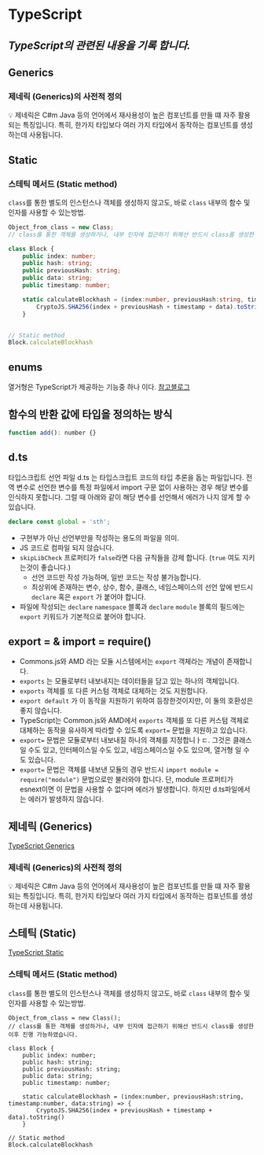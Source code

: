 # TypeScript

## _TypeScript의 관련된 내용을 기록 합니다._

## Generics

### 제네릭 (Generics)의 사전적 정의

<aside>
💡 제네릭은 C#m Java 등의 언어에서 재사용성이 높은 컴포넌트를 만들 떄 자주 활용되는 특징입니다. 특히, 한가지 타입보다 여러 가지 타입에서 동작하는 컴포넌트를 생성하는데 사용됩니다.
</aside>

## Static

### 스테틱 메서드 (Static method)

`class`를 통한 별도의 인스턴스나 객체를 생성하지 않고도, 바로 `class` 내부의 함수 및 인자를 사용할 수 있는방법.

```typeScript
Object_from_class = new Class;
// class를 통한 객체를 생성하거나, 내부 인자에 접근하기 위해선 반드시 class를 생성한 이후 진행 가능하였습니다.
```

```typeScript
class Block {
    public index: number;
    public hash: string;
    public previousHash: string;
    public data: string;
    public timestamp: number;

    static calculateBlockhash = (index:number, previousHash:string, timestamp:number, data:string) => {
        CryptoJS.SHA256(index + previousHash + timestamp + data).toString()
    }


// Static method
Block.calculateBlockhash
```

## enums

열거형은 TypeScript가 제공하는 기능중 하나 이다.
[참고블로그](https://www.typescriptlang.org/ko/docs/handbook/enums.html)

## 함수의 반환 값에 타입을 정의하는 방식

```javascript typescript
function add(): number {}
```

## d.ts

타입스크립트 선언 파일 d.ts 는 타입스크립트 코드의 타입 추론을 돕는 파일입니다.
전역 변수로 선언한 변수를 특정 파일에서 import 구문 없이 사용하는 경우 해당 변수를 인식하지 못합니다. 그럴 때 아래와 같이 해당 변수를 선언해서 에러가 나지 않게 할 수 있습니다.

```typeScript
declare const global = 'sth';
```

- 구현부가 아닌 선언부만을 작성하는 용도의 파일을 의미.
- JS 코드로 컴파일 되지 않습니다.
- `skipLibCheck` 프로퍼티가 `false`라면 다음 규칙들을 강제 합니다. (`true` 여도 지키는것이 좋습니다.)
  - 선언 코드만 작성 가능하며, 일반 코드는 작성 불가능합니다.
  - 최상위에 존재하는 변수, 상수, 함수, 클래스, 네임스페이스의 선언 앞에
    반드시 `declare` 혹은 `export` 가 붙어야 합니다.
- 파일에 작성되는 `declare` `namespace` 블록과 `declare` `module` 블록의 필드에는 `export` 키워드가 기본적으로 붙어야 합니다.

## export = & import = require()

- Commons.js와 AMD 라는 모듈 시스템에서는 `export` 객체라는 개념이 존재합니다.
- `exports` 는 모듈로부터 내보내지는 데이터들을 담고 있는 하나의 객체입니다.
- `exports` 객체를 또 다른 커스텀 객체로 대체하는 것도 지원합니다.
- `export default` 가 이 동작을 지원하기 위하여 등장한것이지만, 이 둘의 호환성은 좋지 않습니다.
- TypeScript는 Common.js와 AMD에서 `exports` 객체를 또 다른 커스텀 객체로 대체하는 동작을 유사하게 따라할 수 있도록 `export=` 문법을 지원하고 있습니다.
- `export=` 문법은 모듈로부터 내보내질 하나의 객체를 지정합니ㅏㄷ.
  그것은 클래스일 수도 있고, 인터페이스일 수도 있고, 네임스페이스일 수도 있으며, 열거형 일 수도 있습니다.
- `export=` 문법은 객체를 내보낸 모듈의 경우 반드시 `import module = require("module")` 문법으로만 불러와야 합니다.
  단, module 프로퍼티가 esnext이면 이 문법을 사용할 수 없다며 에러가 발생합니다.
  하지만 d.ts파일에서는 에러가 발생하지 않습니다.

## 제네릭 (Generics)

[TypeScript Generics](https://joshua1988.github.io/ts/guide/generics.html)

### 제네릭 (Generics)의 사전적 정의

<aside>
💡 제네릭은 C#m Java 등의 언어에서 재사용성이 높은 컴포넌트를 만들 떄 자주 활용되는 특징입니다. 특히, 한가지 타입보다 여러 가지 타입에서 동작하는 컴포넌트를 생성하는데 사용됩니다.

</aside>

## 스테틱 (Static)

[TypeScript Static](https://velog.io/@gyrbs22/typescript-static-method)

### 스테틱 메서드 (Static method)

`class`를 통한 별도의 인스턴스나 객체를 생성하지 않고도, 바로 `class` 내부의 함수 및 인자를 사용할 수 있는방법.

```tsx
Object_from_class = new Class();
// class를 통한 객체를 생성하거나, 내부 인자에 접근하기 위해선 반드시 class를 생성한 이후 진행 가능하였습니다.
```

```tsx
class Block {
    public index: number;
    public hash: string;
    public previousHash: string;
    public data: string;
    public timestamp: number;

    static calculateBlockhash = (index:number, previousHash:string, timestamp:number, data:string) => {
        CryptoJS.SHA256(index + previousHash + timestamp + data).toString()
    }

// Static method
Block.calculateBlockhash
```
